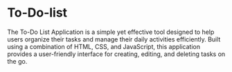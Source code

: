 # To-Do-list

The To-Do List Application is a simple yet effective tool designed to help users organize their tasks and manage their daily activities efficiently. Built using a combination of HTML, CSS, and JavaScript, this application provides a user-friendly interface for creating, editing, and deleting tasks on the go.
